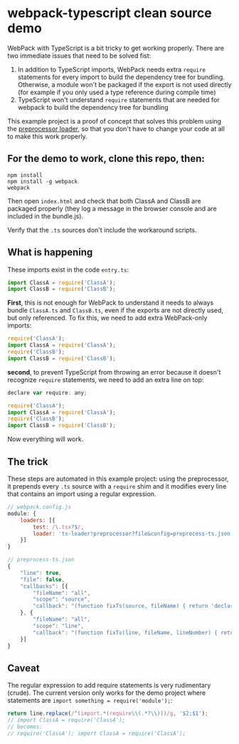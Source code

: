 # webpack-typescript clean source demo

WebPack with TypeScript is a bit tricky to get working properly. There are two immediate issues that need to be solved fist:

1. In addition to TypeScript imports, WebPack needs extra `require` statements for every import to build the dependency tree for bundling. Otherwise, a module won't be packaged if the export is not used directly (for example if you only used a type reference during compile time)
2. TypeScript won't understand `require` statements that are needed for webpack to build the dependency tree for bundling

This example project is a proof of concept that solves this problem using the [preprocessor loader](https://github.com/artificialtrends/preprocess-loader), so that you don't have to change your code at all to make this work properly.

## For the demo to work, clone this repo, then:
```
npm install
npm install -g webpack
webpack
```

Then open `index.html` and check that both ClassA and ClassB are packaged properly (they log a message in the browser console and are included in the bundle.js).

Verify that the `.ts` sources don't include the workaround scripts.

## What is happening

These imports exist in the code `entry.ts`:

```javascript
import ClassA = require('ClassA');
import ClassB = require('ClassB');
```

**First**, this is not enough for WebPack to understand it needs to always bundle `ClassA.ts` and `ClassB.ts`, even if the exports are not directly used, but only referenced. To fix this, we need to add extra WebPack-only imports:

```javascript
require('ClassA'); 
import ClassA = require('ClassA');
require('ClassB'); 
import ClassB = require('ClassB');
```

**second**, to prevent TypeScript from throwing an error because it doesn't recognize `require` statements, we need to add an extra line on top:

```javascript
declare var require: any;

require('ClassA'); 
import ClassA = require('ClassA');
require('ClassB'); 
import ClassB = require('ClassB');
```

Now everything will work. 

## The trick

These steps are automated in this example project: using the preprocessor, it prepends every `.ts` source with a `require` shim and it modifies every line that contains an import using a regular expression.

```javascript
// webpack.config.js
module: {
    loaders: [{
        test: /\.tsx?$/,
        loader: 'ts-loader!preprocessor?file&config=preprocess-ts.json'
    }]
}

// preprocess-ts.json
{
    "line": true,
    "file": false,
    "callbacks": [{
        "fileName": "all",
        "scope": "source",
        "callback": "(function fixTs(source, fileName) { return 'declare var require: any;' + source; })"
    }, {
        "fileName": "all",
        "scope": "line",
        "callback": "(function fixTs(line, fileName, lineNumber) { return line.replace(/^(import.*(require\\(.*?\\)))/g, '$2;$1'); })"
    }]
}
```



## Caveat

The regular expression to add require statements is very rudimentary (crude). The current version only works for the demo project where statements are `import something = require('module');`:

```javascript
return line.replace(/^(import.*(require\\(.*?\\)))/g, '$2;$1');
// import ClassA = require('ClassA');
// becomes:
// require('ClassA'); import ClassA = require('ClassA');
```
